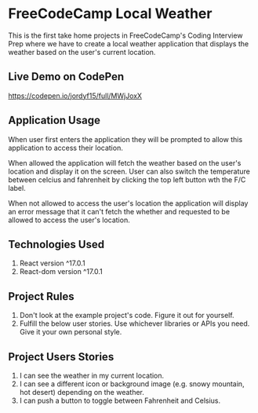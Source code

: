 # FreeCodeCamp Local Weather
This is the first take home projects in FreeCodeCamp's Coding Interview Prep where we have to create a local weather application that displays the weather based on the user's current location.

## Live Demo on CodePen
https://codepen.io/jordyf15/full/MWjJoxX

## Application Usage
When user first enters the application they will be prompted to allow this application to access their location.  
   
When allowed the application will fetch the weather based on the user's location and display it on the screen. User can also switch the temperature between celcius and fahrenheit by clicking the top left button wth the F/C label.  
  
When not allowed to access the user's location the application will display an error message that it can't fetch the whether and requested to be allowed to access the user's location.

## Technologies Used
1. React version ^17.0.1
2. React-dom version ^17.0.1

## Project Rules
1. Don't look at the example project's code. Figure it out for yourself.
2. Fulfill the below user stories. Use whichever libraries or APIs you need. Give it your own personal style.

## Project Users Stories
1. I can see the weather in my current location.
2. I can see a different icon or background image (e.g. snowy mountain, hot desert) depending on the weather.
3. I can push a button to toggle between Fahrenheit and Celsius.
